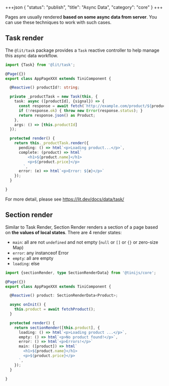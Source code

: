 +++json
{
  "status": "publish",
  "title": "Async Data",
  "category": "core"
}
+++

Pages are usually rendered **based on some async data from server**. You can use these techniques to work with such cases.

## Task render

The `@lit/task` package provides a `Task` reactive controller to help manage this async data workflow.

```ts
import {Task} from '@lit/task';

@Page({})
export class AppPageXXX extends TiniComponent {

  @Reactive() productId?: string;

  private _productTask = new Task(this, {
    task: async ([productId], {signal}) => {
      const response = await fetch(`http://example.com/product/${productId}`, {signal});
      if (!response.ok) { throw new Error(response.status); }
      return response.json() as Product;
    },
    args: () => [this.productId]
  });

  protected render() {
    return this._productTask.render({
      pending: () => html`<p>Loading product...</p>`,
      complete: (product) => html`
          <h1>${product.name}</h1>
          <p>${product.price}</p>
        `,
      error: (e) => html`<p>Error: ${e}</p>`
    });
  }

}
```

For more detail, please see <https://lit.dev/docs/data/task/>

## Section render

Similar to Task Render, Section Render renders a section of a page based on **the values of local states**. There are 4 render states:
- `main`: all are not `undefined` and not empty (`null` or `[]` or `{}` or zero-size Map)
- `error`: any instanceof Error
- `empty`: all are empty
- `loading`: else

```ts
import {sectionRender, type SectionRenderData} from '@tinijs/core';

@Page({})
export class AppPageXXX extends TiniComponent {

  @Reactive() product: SectionRenderData<Product>;

  async onInit() {
    this.product = await fetchProduct();
  }

  protected render() {
    return sectionRender([this.product], {
      loading: () => html`<p>Loading product ...</p>`,
      empty: () => html`<p>No product found!</p>`,
      error: () => html`<p>Errors!</p>`
      main: ([product]) => html`
        <h1>${product.name}</h1>
        <p>${product.price}</p>
      `,
    });
  }

}
```

